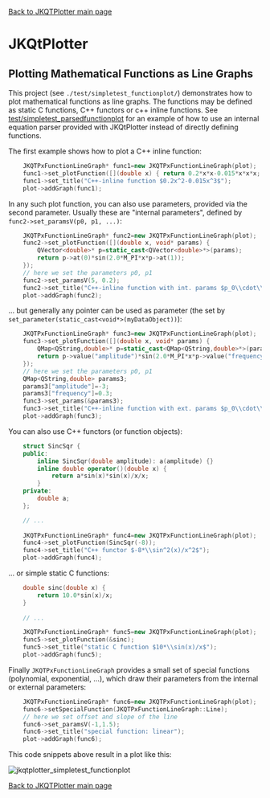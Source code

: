 [Back to JKQTPlotter main page](https://github.com/jkriege2/JKQtPlotter/)

# JKQtPlotter

## Plotting Mathematical Functions as Line Graphs
This project (see `./test/simpletest_functionplot/`) demonstrates how to plot mathematical functions as line graphs. The functions may be defined as static C functions, C++ functors or c++ inline functions. See [test/simpletest_parsedfunctionplot](https://github.com/jkriege2/JKQtPlotter/tree/master/test/simpletest_parsedfunctionplot) for an example of how to use an internal equation parser provided with JKQtPlotter instead of directly defining functions.

The first example shows how to plot a C++ inline function: 
```c++
    JKQTPxFunctionLineGraph* func1=new JKQTPxFunctionLineGraph(plot);
    func1->set_plotFunction([](double x) { return 0.2*x*x-0.015*x*x*x; });
    func1->set_title("C++-inline function $0.2x^2-0.015x^3$");
    plot->addGraph(func1);
```

In any such plot function, you can also use parameters, provided via the second parameter. Usually these are "internal parameters", defined by `func2->set_paramsV(p0, p1, ...)`:
```c++
    JKQTPxFunctionLineGraph* func2=new JKQTPxFunctionLineGraph(plot);
    func2->set_plotFunction([](double x, void* params) {
        QVector<double>* p=static_cast<QVector<double>*>(params);
        return p->at(0)*sin(2.0*M_PI*x*p->at(1));
    });
    // here we set the parameters p0, p1
    func2->set_paramsV(5, 0.2);
    func2->set_title("C++-inline function with int. params $p_0\\cdot\\sin(x*2.0*\\pi\\cdot p_1)$");
    plot->addGraph(func2);
```

... but generally any pointer can be used as parameter (the set by `set_parameter(static_cast<void*>(myDataObject))`):
```c++
    JKQTPxFunctionLineGraph* func3=new JKQTPxFunctionLineGraph(plot);
    func3->set_plotFunction([](double x, void* params) {
        QMap<QString,double>* p=static_cast<QMap<QString,double>*>(params);
        return p->value("amplitude")*sin(2.0*M_PI*x*p->value("frequency"));
    });
    // here we set the parameters p0, p1
    QMap<QString,double> params3;
    params3["amplitude"]=-3;
    params3["frequency"]=0.3;
    func3->set_params(&params3);
    func3->set_title("C++-inline function with ext. params $p_0\\cdot\\sin(x*2.0*\\pi\\cdot p_1)$");
    plot->addGraph(func3);
```

You can also use C++ functors (or function objects):
```c++
    struct SincSqr {
    public:
        inline SincSqr(double amplitude): a(amplitude) {}
        inline double operator()(double x) {
            return a*sin(x)*sin(x)/x/x;
        }
    private:
        double a;
    };

    // ...
    
    JKQTPxFunctionLineGraph* func4=new JKQTPxFunctionLineGraph(plot);
    func4->set_plotFunction(SincSqr(-8));
    func4->set_title("C++ functor $-8*\\sin^2(x)/x^2$");
    plot->addGraph(func4);
```

... or simple static C functions:
```c++
    double sinc(double x) {
        return 10.0*sin(x)/x;
    }
    
    // ...

    JKQTPxFunctionLineGraph* func5=new JKQTPxFunctionLineGraph(plot);
    func5->set_plotFunction(&sinc);
    func5->set_title("static C function $10*\\sin(x)/x$");
    plot->addGraph(func5);
```

Finally `JKQTPxFunctionLineGraph` provides a small set of special functions (polynomial, exponential, ...), which draw their parameters from the internal or external parameters:
```c++
    JKQTPxFunctionLineGraph* func6=new JKQTPxFunctionLineGraph(plot);
    func6->setSpecialFunction(JKQTPxFunctionLineGraph::Line);
    // here we set offset and slope of the line
    func6->set_paramsV(-1,1.5);
    func6->set_title("special function: linear");
    plot->addGraph(func6);
```



This code snippets above result in a plot like this:

![jkqtplotter_simpletest_functionplot](https://raw.githubusercontent.com/jkriege2/JKQtPlotter/master/screenshots/jkqtplotter_simpletest_functionplot.png)


[Back to JKQTPlotter main page](https://github.com/jkriege2/JKQtPlotter/)